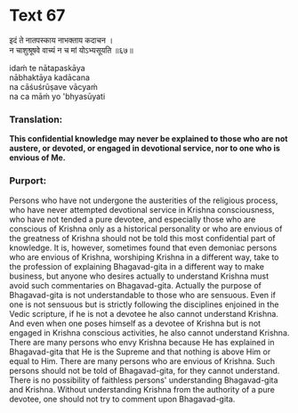 # Text 67

इदं ते नातपस्काय नाभक्ताय कदाचन ।  
न चाशुश्रूषवे वाच्यं न च मां योऽभ्यसूयति ॥६७॥

idaḿ te nātapaskāya  
nābhaktāya kadācana  
na cāśuśrūṣave vācyaḿ  
na ca māḿ yo 'bhyasūyati



### Translation:

**This confidential knowledge may never be explained to those who are not austere, or devoted, or engaged in devotional service, nor to one who is envious of Me.**

### Purport:

Persons who have not undergone the austerities of the religious process, who have never attempted devotional service in Krishna consciousness, who have not tended a pure devotee, and especially those who are conscious of Krishna only as a historical personality or who are envious of the greatness of Krishna should not be told this most confidential part of knowledge. It is, however, sometimes found that even demoniac persons who are envious of Krishna, worshiping Krishna in a different way, take to the profession of explaining Bhagavad-gita in a different way to make business, but anyone who desires actually to understand Krishna must avoid such commentaries on Bhagavad-gita. Actually the purpose of Bhagavad-gita is not understandable to those who are sensuous. Even if one is not sensuous but is strictly following the disciplines enjoined in the Vedic scripture, if he is not a devotee he also cannot understand Krishna. And even when one poses himself as a devotee of Krishna but is not engaged in Krishna conscious activities, he also cannot understand Krishna. There are many persons who envy Krishna because He has explained in Bhagavad-gita that He is the Supreme and that nothing is above Him or equal to Him. There are many persons who are envious of Krishna. Such persons should not be told of Bhagavad-gita, for they cannot understand. There is no possibility of faithless persons' understanding Bhagavad-gita and Krishna. Without understanding Krishna from the authority of a pure devotee, one should not try to comment upon Bhagavad-gita.